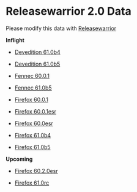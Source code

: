 

Releasewarrior 2.0 Data
=======================

Please modify this data with [Releasewarrior](https://github.com/mozilla-releng/releasewarrior-2.0)

**Inflight**

* [Devedition 61.0b4](/inflight/devedition/devedition-devedition-61.0b4.md)

* [Devedition 61.0b5](/inflight/devedition/devedition-devedition-61.0b5.md)

* [Fennec 60.0.1](/inflight/fennec/fennec-release-60.0.1.md)

* [Fennec 61.0b5](/inflight/fennec/fennec-beta-61.0b5.md)

* [Firefox 60.0.1](/inflight/firefox/firefox-release-60.0.1.md)

* [Firefox 60.0.1esr](/inflight/firefox/firefox-esr60-60.0.1esr.md)

* [Firefox 60.0esr](/inflight/firefox/firefox-esr60-60.0esr.md)

* [Firefox 61.0b4](/inflight/firefox/firefox-beta-61.0b4.md)

* [Firefox 61.0b5](/inflight/firefox/firefox-beta-61.0b5.md)

**Upcoming**

* [Firefox 60.2.0esr](/upcoming/firefox/firefox-esr60-60.2.0esr.md)

* [Firefox 61.0rc](/upcoming/firefox/firefox-release-rc-61.0rc.md)

